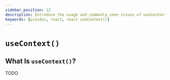 ```yaml
---
sidebar_position: 12
description: Introduce the usage and commonly seen issues of useContext() in React.
keywords: [piesdoc, react, react useContext()]
---
```


# `useContext()`

## What Is `useContext()`?

TODO
